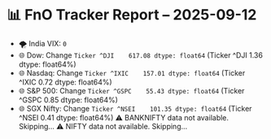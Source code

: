 # 📊 FnO Tracker Report – 2025-09-12
- 🌪️ India VIX: `0`
- 🌐 Dow: Change `Ticker
^DJI    617.08
dtype: float64` (Ticker
^DJI    1.36
dtype: float64%)
- 🌐 Nasdaq: Change `Ticker
^IXIC    157.01
dtype: float64` (Ticker
^IXIC    0.72
dtype: float64%)
- 🌐 S&P 500: Change `Ticker
^GSPC    55.43
dtype: float64` (Ticker
^GSPC    0.85
dtype: float64%)
- 🌐 SGX Nifty: Change `Ticker
^NSEI    101.35
dtype: float64` (Ticker
^NSEI    0.41
dtype: float64%)
⚠️ BANKNIFTY data not available. Skipping...
⚠️ NIFTY data not available. Skipping...